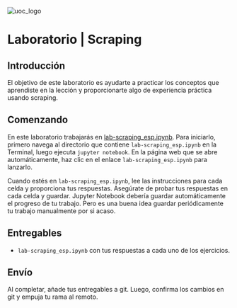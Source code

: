 ![uoc_logo](https://upload.wikimedia.org/wikipedia/commons/thumb/7/79/Logotipo_UOC.svg/480px-Logotipo_UOC.svg.png)

# Laboratorio | Scraping

## Introducción

El objetivo de este laboratorio es ayudarte a practicar los conceptos que aprendiste en la lección y proporcionarte algo de experiencia práctica usando scraping.

## Comenzando

En este laboratorio trabajarás en [lab-scraping_esp.ipynb](your-code/lab-scraping_esp.ipynb). Para iniciarlo, primero navega al directorio que contiene `lab-scraping_esp.ipynb` en la Terminal, luego ejecuta `jupyter notebook`. En la página web que se abre automáticamente, haz clic en el enlace `lab-scraping_esp.ipynb` para lanzarlo.

Cuando estés en `lab-scraping_esp.ipynb`, lee las instrucciones para cada celda y proporciona tus respuestas. Asegúrate de probar tus respuestas en cada celda y guardar. Jupyter Notebook debería guardar automáticamente el progreso de tu trabajo. Pero es una buena idea guardar periódicamente tu trabajo manualmente por si acaso.

## Entregables

- `lab-scraping_esp.ipynb` con tus respuestas a cada uno de los ejercicios.

## Envío

Al completar, añade tus entregables a git. Luego, confirma los cambios en git y empuja tu rama al remoto.
